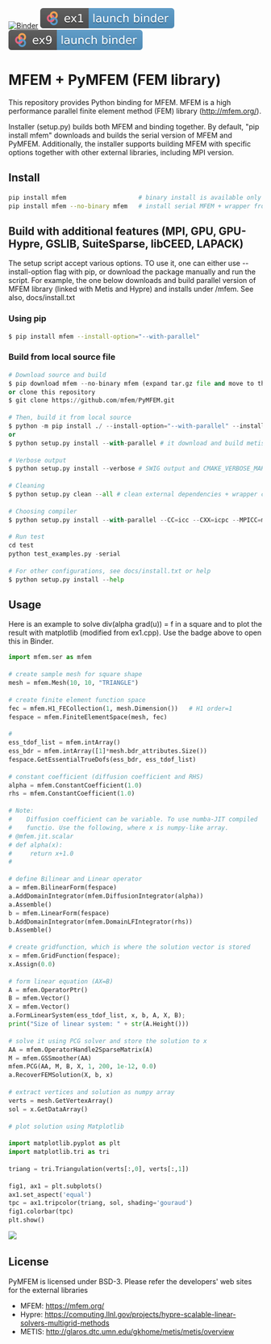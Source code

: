 [![Binder](https://mybinder.org/badge_logo.svg)](https://mybinder.org/v2/gh/mfem/PyMFEM/HEAD?labpath=examples%2Fjupyter)
[![badge](examples/jupyter/ex1.svg)](https://mybinder.org/v2/gh/mfem/PyMFEM/HEAD?labpath=examples%2Fjupyter%2Fex1.ipynb)
[![badge](examples/jupyter/ex9.svg)](https://mybinder.org/v2/gh/mfem/PyMFEM/HEAD?labpath=examples%2Fjupyter%2Fex9.ipynb)

#  MFEM + PyMFEM (FEM library)

This repository provides Python binding for MFEM. MFEM is a high performance parallel finite element method (FEM) library (http://mfem.org/).

Installer (setup.py) builds both MFEM and binding together.
By default, "pip install mfem" downloads and builds the serial version of MFEM and PyMFEM.
Additionally, the installer supports building MFEM with specific options together with other external libraries, including MPI version.

## Install
```bash
pip install mfem                    # binary install is available only on linux platforms (Py36-310)
pip install mfem --no-binary mfem   # install serial MFEM + wrapper from source

```

## Build with additional features (MPI, GPU, GPU-Hypre, GSLIB, SuiteSparse, libCEED, LAPACK)
The setup script accept various options. TO use it, one can either use --install-option flag
with pip, or download the package manually and run the script. For example, the one below downloads
and build parallel version of MFEM library (linked with Metis and Hypre)
and installs under <prefix>/mfem. See also, docs/install.txt

### Using pip
```bash
$ pip install mfem --install-option="--with-parallel" 
```

### Build from local source file
```python
# Download source and build
$ pip download mfem --no-binary mfem (expand tar.gz file and move to the downloaded directory)
or clone this repository
$ git clone https://github.com/mfem/PyMFEM.git

# Then, build it from local source
$ python -m pip install ./ --install-option="--with-parallel" --install-option="--mfem-branch=master"
or
$ python setup.py install --with-parallel # it download and build metis/hypre/mfem

# Verbose output
$ python setup.py install --verbose # SWIG output and CMAKE_VERBOSE_MAKEFILE is on

# Cleaning
$ python setup.py clean --all # clean external dependencies + wrapper code

# Choosing compiler
$ python setup.py install --with-parallel --CC=icc --CXX=icpc --MPICC=mpiicc --MPICXX=mpiicpc

# Run test
cd test
python test_examples.py -serial

# For other configurations, see docs/install.txt or help
$ python setup.py install --help

```

## Usage
Here is an example to solve div(alpha grad(u)) = f in a square and to plot the result
with matplotlib (modified from ex1.cpp). Use the badge above to open this in Binder.
```python
import mfem.ser as mfem

# create sample mesh for square shape
mesh = mfem.Mesh(10, 10, "TRIANGLE")

# create finite element function space
fec = mfem.H1_FECollection(1, mesh.Dimension())   # H1 order=1
fespace = mfem.FiniteElementSpace(mesh, fec)

#
ess_tdof_list = mfem.intArray()
ess_bdr = mfem.intArray([1]*mesh.bdr_attributes.Size())
fespace.GetEssentialTrueDofs(ess_bdr, ess_tdof_list)

# constant coefficient (diffusion coefficient and RHS)
alpha = mfem.ConstantCoefficient(1.0)
rhs = mfem.ConstantCoefficient(1.0)

# Note:
#    Diffusion coefficient can be variable. To use numba-JIT compiled
#    functio. Use the following, where x is numpy-like array.
# @mfem.jit.scalar
# def alpha(x):
#     return x+1.0
#

# define Bilinear and Linear operator
a = mfem.BilinearForm(fespace)
a.AddDomainIntegrator(mfem.DiffusionIntegrator(alpha))
a.Assemble()
b = mfem.LinearForm(fespace)
b.AddDomainIntegrator(mfem.DomainLFIntegrator(rhs))
b.Assemble()

# create gridfunction, which is where the solution vector is stored
x = mfem.GridFunction(fespace);
x.Assign(0.0)

# form linear equation (AX=B)
A = mfem.OperatorPtr()
B = mfem.Vector()
X = mfem.Vector()
a.FormLinearSystem(ess_tdof_list, x, b, A, X, B);
print("Size of linear system: " + str(A.Height()))

# solve it using PCG solver and store the solution to x
AA = mfem.OperatorHandle2SparseMatrix(A)
M = mfem.GSSmoother(AA)
mfem.PCG(AA, M, B, X, 1, 200, 1e-12, 0.0)
a.RecoverFEMSolution(X, b, x)

# extract vertices and solution as numpy array
verts = mesh.GetVertexArray()
sol = x.GetDataArray()

# plot solution using Matplotlib

import matplotlib.pyplot as plt
import matplotlib.tri as tri

triang = tri.Triangulation(verts[:,0], verts[:,1])

fig1, ax1 = plt.subplots()
ax1.set_aspect('equal')
tpc = ax1.tripcolor(triang, sol, shading='gouraud')
fig1.colorbar(tpc)
plt.show()
```
![](https://raw.githubusercontent.com/mfem/PyMFEM/master/docs/example_image.png)


## License
PyMFEM is licensed under BSD-3.
Please refer the developers' web sites for the external libraries
* MFEM: https://mfem.org/
* Hypre: https://computing.llnl.gov/projects/hypre-scalable-linear-solvers-multigrid-methods
* METIS: http://glaros.dtc.umn.edu/gkhome/metis/metis/overview
